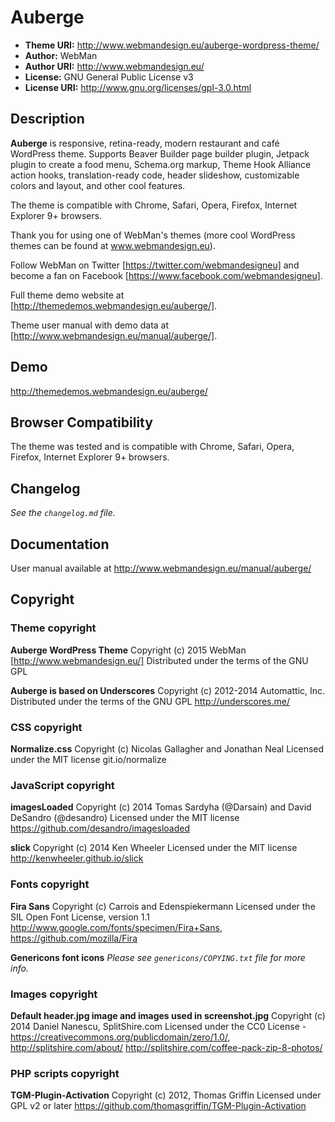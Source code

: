 # Auberge

* **Theme URI:**    http://www.webmandesign.eu/auberge-wordpress-theme/
* **Author:**       WebMan
* **Author URI:**   http://www.webmandesign.eu/
* **License:**      GNU General Public License v3
* **License URI:**  http://www.gnu.org/licenses/gpl-3.0.html

## Description

**Auberge** is responsive, retina-ready, modern restaurant and café WordPress theme. Supports Beaver Builder page builder plugin, Jetpack plugin to create a food menu, Schema.org markup, Theme Hook Alliance action hooks, translation-ready code, header slideshow, customizable colors and layout, and other cool features.

The theme is compatible with Chrome, Safari, Opera, Firefox, Internet Explorer 9+ browsers.

Thank you for using one of WebMan's themes (more cool WordPress themes can be found at www.webmandesign.eu).

Follow WebMan on Twitter [https://twitter.com/webmandesigneu] and become a fan on Facebook [https://www.facebook.com/webmandesigneu].

Full theme demo website at [http://themedemos.webmandesign.eu/auberge/].

Theme user manual with demo data at [http://www.webmandesign.eu/manual/auberge/].

## Demo

http://themedemos.webmandesign.eu/auberge/

## Browser Compatibility

The theme was tested and is compatible with Chrome, Safari, Opera, Firefox, Internet Explorer 9+ browsers.

## Changelog

*See the `changelog.md` file.*

## Documentation

User manual available at http://www.webmandesign.eu/manual/auberge/

## Copyright

### Theme copyright

**Auberge WordPress Theme**
Copyright (c) 2015 WebMan [http://www.webmandesign.eu/]
Distributed under the terms of the GNU GPL

**Auberge is based on Underscores**
Copyright (c) 2012-2014 Automattic, Inc.
Distributed under the terms of the GNU GPL
http://underscores.me/

### CSS copyright

**Normalize.css**
Copyright (c) Nicolas Gallagher and Jonathan Neal
Licensed under the MIT license
git.io/normalize

### JavaScript copyright

**imagesLoaded**
Copyright (c) 2014 Tomas Sardyha (@Darsain) and David DeSandro (@desandro)
Licensed under the MIT license
https://github.com/desandro/imagesloaded

**slick**
Copyright (c) 2014 Ken Wheeler
Licensed under the MIT license
http://kenwheeler.github.io/slick

### Fonts copyright

**Fira Sans**
Copyright (c) Carrois and Edenspiekermann
Licensed under the SIL Open Font License, version 1.1
http://www.google.com/fonts/specimen/Fira+Sans, https://github.com/mozilla/Fira

**Genericons font icons**
*Please see `genericons/COPYING.txt` file for more info.*

### Images copyright

**Default header.jpg image and images used in screenshot.jpg**
Copyright (c) 2014 Daniel Nanescu, SplitShire.com
Licensed under the CC0 License - https://creativecommons.org/publicdomain/zero/1.0/, http://splitshire.com/about/
http://splitshire.com/coffee-pack-zip-8-photos/

### PHP scripts copyright

**TGM-Plugin-Activation**
Copyright (c) 2012, Thomas Griffin
Licensed under GPL v2 or later
https://github.com/thomasgriffin/TGM-Plugin-Activation